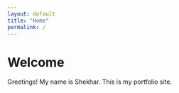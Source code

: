 ```yaml
---
layout: default
title: "Home"
permalink: /
---
```


# Welcome

Greetings! My name is Shekhar. This is my portfolio site.
